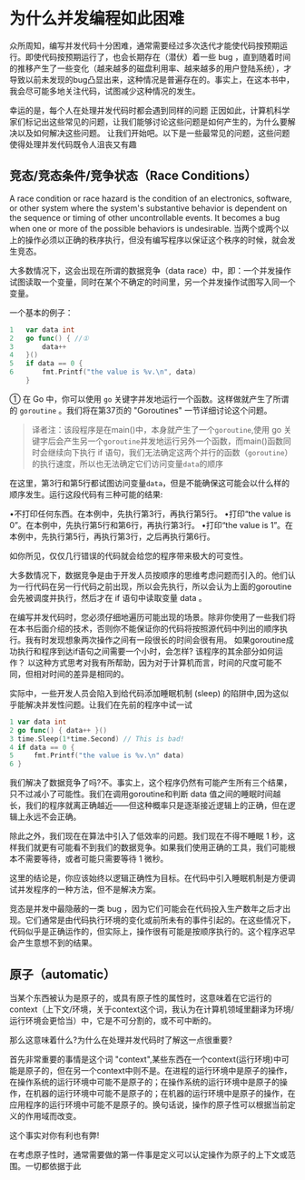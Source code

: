 # 为什么并发编程如此困难

众所周知，编写并发代码十分困难，通常需要经过多次迭代才能使代码按预期运行。即使代码按预期运行了，也会长期存在（潜伏）着一些 bug ，直到随着时间的推移产生了一些变化（越来越多的磁盘利用率、越来越多的用户登陆系统），才导致以前未发现的bug凸显出来，这种情况是普遍存在的。事实上，在这本书中，我会尽可能多地关注代码，试图减少这种情况的发生。

幸运的是，每个人在处理并发代码时都会遇到同样的问题
正因如此，计算机科学家们标记出这些常见的问题，让我们能够讨论这些问题是如何产生的，为什么要解决以及如何解决这些问题。
让我们开始吧。以下是一些最常见的问题，这些问题使得处理并发代码既令人沮丧又有趣
## 竞态/竞态条件/竞争状态（Race Conditions）
A race condition or race hazard is the condition of an electronics, software, or other system where the system's substantive behavior is dependent on the sequence or timing of other uncontrollable events. It becomes a bug when one or more of the possible behaviors is undesirable.
当两个或两个以上的操作必须以正确的秩序执行，但没有编写程序以保证这个秩序的时候，就会发生竞态。

大多数情况下，这会出现在所谓的数据竞争（data race）中，即：一个并发操作试图读取一个变量，同时在某个不确定的时间里，另一个并发操作试图写入同一个变量。

一个基本的例子：
```go
1	var data int
2	go func() { //①
3		data++
4	}()
5	if data == 0 {
6		fmt.Printf("the value is %v.\n", data)
	}
```
① 在 Go 中，你可以使用 `go` 关键字并发地运行一个函数。这样做就产生了所谓的 `goroutine` 。我们将在第37页的 "Goroutines" 一节详细讨论这个问题。
>译者注：该段程序是在main()中，本身就产生了一个`goroutine`,使用 go 关键字后会产生另一个`goroutine`并发地运行另外一个函数，而main()函数同时会继续向下执行 if 语句，我们无法确定这两个并行的函数（`goroutine`）的执行速度，所以也无法确定它们访问变量`data`的顺序

在这里，第3行和第5行都试图访问变量`data`，但是不能确保这可能会以什么样的顺序发生。运行这段代码有三种可能的结果:

•不打印任何东西。在本例中，先执行第3行，再执行第5行。
•打印“the value is 0”。在本例中，先执行第5行和第6行，再执行第3行。
•打印“the value is 1”。在本例中，先执行第5行，再执行第3行，之后再执行第6行。

如你所见，仅仅几行错误的代码就会给您的程序带来极大的可变性。

大多数情况下，数据竞争是由于开发人员按顺序的思维考虑问题而引入的。他们认为一行代码在另一行代码之前出现，所以会先执行，所以会认为上面的goroutine会先被调度并执行，然后才在 if 语句中读取变量 data 。

在编写并发代码时，您必须仔细地遍历可能出现的场景。除非你使用了一些我们将在本书后面介绍的技术，否则你不能保证你的代码将按照源代码中列出的顺序执行。我有时发现想象两次操作之间有一段很长的时间会很有用。 如果goroutine成功执行和程序到达if语句之间需要一个小时，会怎样? 该程序的其余部分如何运作？ 以这种方式思考对我有所帮助，因为对于计算机而言，时间的尺度可能不同，但相对时间的差异是相同的。

实际中，一些开发人员会陷入到给代码添加睡眠机制 (sleep) 的陷阱中,因为这似乎能解决并发性问题。让我们在先前的程序中试一试

```go
1 var data int
2 go func() { data++ }()
3 time.Sleep(1*time.Second) // This is bad!
4 if data == 0 {
5     fmt.Printf("the value is %v.\n" data)
6 }
```
我们解决了数据竞争了吗?不。事实上，这个程序仍然有可能产生所有三个结果，只不过减小了可能性。我们在调用goroutine和判断 data 值之间的睡眠时间越长，我们的程序就离正确越近——但这种概率只是逐渐接近逻辑上的正确，但在逻辑上永远不会正确。

除此之外，我们现在在算法中引入了低效率的问题。我们现在不得不睡眠 1 秒，这样我们就更有可能看不到我们的数据竞争。如果我们使用正确的工具，我们可能根本不需要等待，或者可能只需要等待 1 微秒。

这里的结论是，你应该始终以逻辑正确性为目标。在代码中引入睡眠机制是方便调试并发程序的一种方法，但不是解决方案。

竞态是并发中最隐蔽的一类 bug ，因为它们可能会在代码投入生产数年之后才出现。它们通常是由代码执行环境的变化或前所未有的事件引起的。在这些情况下，代码似乎是正确运作的，但实际上，操作很有可能是按顺序执行的。这个程序迟早会产生意想不到的结果。

## 原子（automatic）
当某个东西被认为是原子的，或具有原子性的属性时，这意味着在它运行的context（上下文/环境，关于context这个词，我认为在计算机领域里翻译为环境/运行环境会更恰当）中，它是不可分割的，或不可中断的。

那么这意味着什么?为什么在处理并发代码时了解这一点很重要?

首先非常重要的事情是这个词 "context",某些东西在一个context(运行环境)中可能是原子的，但在另一个context中则不是。在进程的运行环境中是原子的操作，在操作系统的运行环境中可能不是原子的；在操作系统的运行环境中是原子的操作，在机器的运行环境中可能不是原子的；在机器的运行环境中是原子的操作，在应用程序的运行环境中可能不是原子的。换句话说，操作的原子性可以根据当前定义的作用域而改变。

这个事实对你有利也有弊!

在考虑原子性时，通常需要做的第一件事是定义可以认定操作为原子的上下文或范围。一切都依据于此
